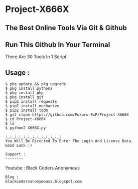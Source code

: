 # Project-X666X
The Best Online Tools 
Via Git & Github 
---------------------
Run This Github In Your Terminal
---------------------
There Are 30 Tools In 1 Script 

Usage : 
------
```
$ pkg update && pkg upgrade 
$ pkg install python2 
$ pkg install php
$ pkg install git 
$ pip2 install requests 
$ pip2 install mechanize 
$ pip2 install tqdm 
$ git clone https://github.com/Fukuro-ExP/Project-X666X 
$ cd Project-X666X 
$ ls
$ python2 X666X.py 

:_:_:_:_:_:_:_:_:_:_:_:_:
You Will Be Directed To Enter The Login And License Data. 
Good Luck :) 

Support :
--------
```
Youtube : Black Coders Anonymous 

```
Blog :
blackcodersanonymouss.blogspot.com 




